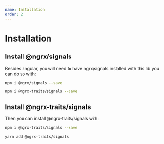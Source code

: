 ```yaml
---
name: Installation
order: 2
---
```


# Installation

## Install @ngrx/signals

Besides angular, you will need to have ngrx/signals installed with this lib you can do so with:

<tab-group>
<tab-item label="Npm">

```bash npm
npm i @ngrx/signals --save
```

</tab-item>

<tab-item label="Yarn">

```bash npm
npm i @ngrx-traits/signals --save
```

</tab-item>
</tab-group>

## Install @ngrx-traits/signals

Then you can install  @ngrx-traits/signals with:

<tab-group>
<tab-item label="Npm">

```bash npm
npm i @ngrx-traits/signals --save
```

</tab-item>

<tab-item label="Yarn">

```bash npm
yarn add @ngrx-traits/signals
```

</tab-item>
</tab-group>
